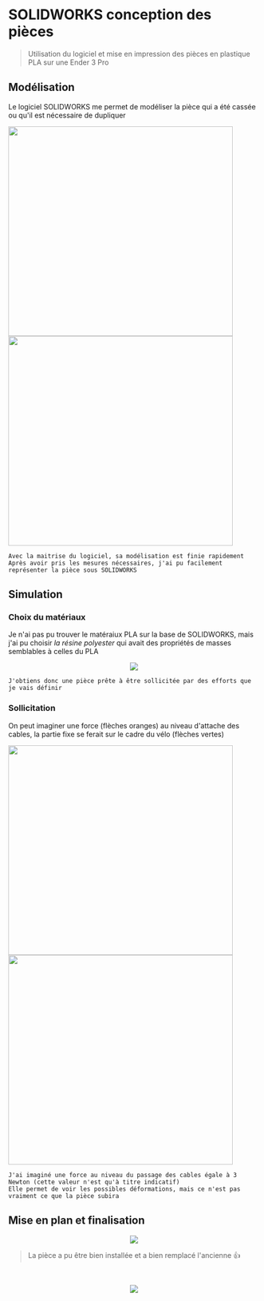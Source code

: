 # SOLIDWORKS conception des pièces 

> Utilisation du logiciel et mise en impression des pièces en plastique PLA sur une Ender 3 Pro

## **Modélisation**

Le logiciel SOLIDWORKS me permet de modéliser la pièce qui a été cassée ou qu'il est nécessaire de dupliquer
<br/>

<img src="https://user-images.githubusercontent.com/128179560/226169853-631b1ef3-18cf-4066-9163-15b9c16f027c.png" width="450" height="420" align="left">
<img src="https://user-images.githubusercontent.com/128179560/226170604-91d0d474-db3e-42e9-8945-7e3951d061d3.png" width="450" height="420">

```
Avec la maitrise du logiciel, sa modélisation est finie rapidement 
Après avoir pris les mesures nécessaires, j'ai pu facilement représenter la pièce sous SOLIDWORKS
```

## **Simulation**

### Choix du matériaux

Je n'ai pas pu trouver le matéraiux PLA sur la base de SOLIDWORKS, mais j'ai pu choisir *la résine polyester* 
qui avait des propriétés de masses semblables à celles du PLA
<br/>
<p align="center">
  <img src="https://user-images.githubusercontent.com/128179560/226183388-16b28faa-9a55-4ae7-8a9c-cd996ef6b341.png">
</p>

```
J'obtiens donc une pièce prête à être sollicitée par des efforts que je vais définir
```

### Sollicitation

On peut imaginer une force (flèches oranges) au niveau d'attache des cables, la partie fixe se ferait sur le cadre du vélo (flèches vertes)
<br/>

<img src="https://user-images.githubusercontent.com/128179560/226172518-9eb7fb0f-67c9-49f1-a03d-aacd1794a139.jpg" width="450" height="420" align="left">
<img src="https://user-images.githubusercontent.com/128179560/226172552-95b7afbd-0c7e-4d68-b009-6da15185f860.jpg" width="450" height="420">

```
J'ai imaginé une force au niveau du passage des cables égale à 3 Newton (cette valeur n'est qu'à titre indicatif)
Elle permet de voir les possibles déformations, mais ce n'est pas vraiment ce que la pièce subira
```

## **Mise en plan et finalisation**

<p align="center">
  <img src="https://user-images.githubusercontent.com/128179560/226169616-3924e904-5549-41d8-8ef3-d9796c66e628.jpg">
</p>

> La pièce a pu être bien installée et a bien remplacé l'ancienne :+1:
<br/>

<p align="center">
  <img src="https://user-images.githubusercontent.com/128179560/226186223-47ca964b-08c9-4936-8291-9a71d61c26c6.png">
</p>
